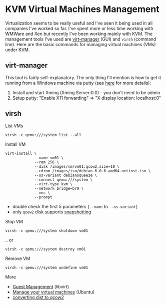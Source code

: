 # KVM Virtual Machines Management

Virtualization seems to be really useful and I've seen it being used in all companies I've worked so far. I've spent more or less time working with WMWare and Xen but recently I've been working mainly with KVM. The management tools I've used are <a href="http://virt-manager.org/">virt-manager</a> (GUI) and <code>virsh</code> (command line). Here are the basic commands for managing virtual machines (VMs) under KVM.

<h2>virt-manager</h2>

This tool is fairly self-explanatory. The only thing I'll mention is how to get it running from a Windows machine via putty (see <a href="http://www.math.umn.edu/systems_guide/putty_xwin32.html">here</a> for more details):

 1. Install and start Xming (Xming Server:0.0) - you don't need to be admin
 1. Setup putty: "Enable X11 forwarding" => "X display location: localhost:0"

## virsh

List VMs

    virsh -c qemu:///system list --all

Install VM

    virt-install \
                 --name vm01 \
                 --ram 256 \
                 --disk /images/vm/vm01.qcow2,size=10 \
                 --cdrom /images/iso/debian-6.0.6-amd64-netinst.iso \
                 --os-variant debiansqueeze \
                 --connect qemu:///system \
                 --virt-type kvm \
                 --network bridge=br0 \
                 --vnc \
                 --prompt
                 
* double check the first 5 parameters (`--name` to `--os-variant`)
* only `qcow2` disk supports [snapshotting](http://wiki.libvirt.org/page/VM_lifecycle#Taking_a_Snapshot_of_a_guest_domain)

Stop VM

    virsh -c qemu:///system shutdown vm01

.. or
    
    virsh -c qemu:///system destroy vm01

Remove VM

    virsh -c qemu:///system undefine vm01
    
More

* [Guest Management](http://wiki.libvirt.org/page/Main_Page#Guest_Management) (libvirt)
* [Manage your virtual machines](https://help.ubuntu.com/community/KVM/Managing) (Ubuntu)
* [converting dist to qcow2](http://forums.fedoraforum.org/showthread.php?t=260126)
